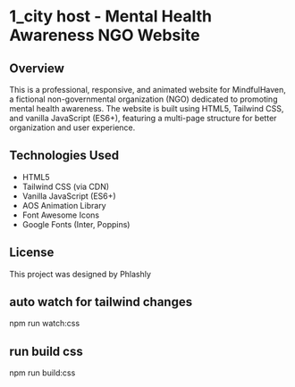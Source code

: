 # 1_city host - Mental Health Awareness NGO Website

## Overview
This is a professional, responsive, and animated website for MindfulHaven, a fictional non-governmental organization (NGO) dedicated to promoting mental health awareness. The website is built using HTML5, Tailwind CSS, and vanilla JavaScript (ES6+), featuring a multi-page structure for better organization and user experience.

## Technologies Used
- HTML5
- Tailwind CSS (via CDN)
- Vanilla JavaScript (ES6+)
- AOS Animation Library
- Font Awesome Icons
- Google Fonts (Inter, Poppins)


## License
This project was designed by Phlashly

## auto watch for tailwind changes
npm run watch:css

## run build css
npm run build:css

##